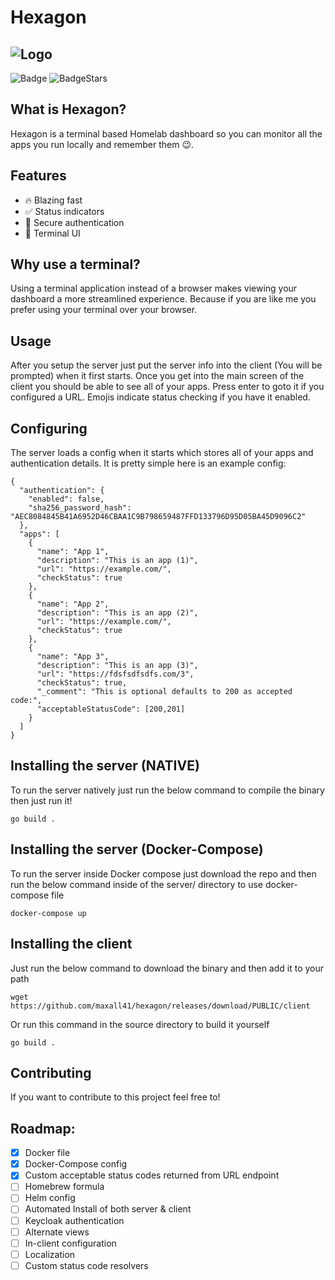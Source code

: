 # Hexagon
![Logo](https://i.ibb.co/MMVFhfq/logo.png)
---
![Badge](https://img.shields.io/github/release-date/maxall41/hexagon)
![BadgeStars](https://img.shields.io/github/stars/maxall41/hexagon?style=social)
## What is Hexagon?
Hexagon is a terminal based Homelab dashboard so you can monitor all the apps you run locally and remember them 😉.
## Features
- 🔥 Blazing fast
- ✅ Status indicators
- 🔐 Secure authentication
- 🎉 Terminal UI
## Why use a terminal?
Using a terminal application instead of a browser makes viewing your dashboard a more streamlined experience. Because if you are like me you prefer using your terminal over your browser.
## Usage
After you setup the server just put the server info into the client (You will be prompted) when it first starts. Once you get into the main screen of the client you should be able to see all of your apps. Press enter to goto it if you configured a URL. Emojis indicate status checking if you have it enabled.
## Configuring
The server loads a config when it starts which stores all of your apps and authentication details. It is pretty simple here is an example config:
```
{
  "authentication": {
    "enabled": false,
    "sha256_password_hash": "AEC8084845B41A6952D46CBAA1C9B798659487FFD133796D95D05BA45D9096C2"
  },
  "apps": [
    {
      "name": "App 1",
      "description": "This is an app (1)",
      "url": "https://example.com/",
      "checkStatus": true
    },
    {
      "name": "App 2",
      "description": "This is an app (2)",
      "url": "https://example.com/",
      "checkStatus": true
    },
    {
      "name": "App 3",
      "description": "This is an app (3)",
      "url": "https://fdsfsdfsdfs.com/3",
      "checkStatus": true,
      "_comment": "This is optional defaults to 200 as accepted code:",
      "acceptableStatusCode": [200,201]
    }
  ]
}
```
## Installing the server (NATIVE)
To run the server natively just run the below command to compile the binary then just run it!
```
go build .
```
## Installing the server (Docker-Compose)
To run the server inside Docker compose just download the repo and then run the below command inside of the server/ directory to use docker-compose file
```
docker-compose up
```
## Installing the client
Just run the below command to download the binary and then add it to your path
```
wget https://github.com/maxall41/hexagon/releases/download/PUBLIC/client
```
Or run this command in the source directory to build it yourself
```
go build .
```
## Contributing
If you want to contribute to this project feel free to!
## Roadmap:
- [x] Docker file
- [x] Docker-Compose config
- [x] Custom acceptable status codes returned from URL endpoint
- [ ] Homebrew formula
- [ ] Helm config
- [ ] Automated Install of both server & client
- [ ] Keycloak authentication
- [ ] Alternate views
- [ ] In-client configuration
- [ ] Localization
- [ ] Custom status code resolvers
